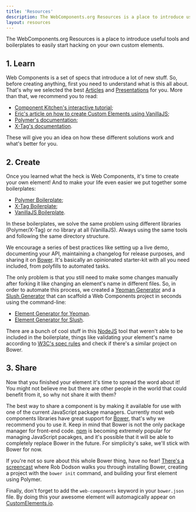 ```yaml
---
title: 'Resources'
description: The WebComponents.org Resources is a place to introduce useful tools and boilerplates to easily start hacking on your own custom elements.
layout: resources
---
```


The WebComponents.org Resources is a place to introduce useful tools and boilerplates to easily start hacking on your own custom elements.

## 1. Learn

Web Components is a set of specs that introduce a lot of new stuff. So, before creating anything, first you need to understand what is this all about. That's why we selected the best [Articles](/articles/) and [Presentations](/articles/) for you. More than that, we recommend you to read:

* [Component Kitchen's interactive tutorial](http://component.kitchen/tutorial);
* [Eric's article on how to create Custom Elements using VanillaJS](http://www.html5rocks.com/en/tutorials/webcomponents/customelements/);
* [Polymer's documentation](http://www.polymer-project.org/docs/polymer/polymer.html);
* [X-Tag's documentation](http://x-tags.org/docs).

These will give you an idea on how these different solutions work and what's better for you.

## 2. Create

Once you learned what the heck is Web Components, it's time to create your own element! And to make your life even easier we put together some boilerplates:

* [Polymer Boilerplate](https://github.com/webcomponents/polymer-boilerplate);
* [X-Tag Boilerplate](https://github.com/webcomponents/x-tag-boilerplate);
* [VanillaJS Boilerplate](https://github.com/webcomponents/element-boilerplate).

In these boilerplates, we solve the same problem using different libraries (Polymer/X-Tag) or no library at all (VanillaJS). Always using the same tools and following the same directory structure.

We encourage a series of best practices like setting up a live demo, documenting your API, maintaining a changelog for release purposes, and sharing it on [Bower](http://bower.io/). It's basically an opinionated starter-kit with all you need included, from polyfills to automated tasks.

The only problem is that you still need to make some changes manually after forking it like changing an element's name in different files. So, in order to automate this process, we created a [Yeoman Generator](http://yeoman.io/) and a [Slush Generator](http://slushjs.github.io/#/) that can scaffold a Web Components project in seconds using the command-line:

* [Element Generator for Yeoman](https://github.com/webcomponents/generator-element).
* [Element Generator for Slush](https://github.com/webcomponents/slush-element).

There are a bunch of cool stuff in this [NodeJS](http://nodejs.org/) tool that weren't able to be included in the boilerplate, things like validating your element's name according to [W3C's spec rules](http://www.w3.org/TR/custom-elements/#concepts) and check if there's a similar project on Bower.

## 3. Share

Now that you finished your element it's time to spread the word about it! You might not believe me but there are other people in the world that could benefit from it, so why not share it with them?

The best way to share a component is by making it available for use with one of the current JavaScript package managers. Currently most web components libraries have great support for [Bower](http://bower.io/), that's why we recommend you to use it. Keep in mind that Bower is not the only package manager for front-end code. [npm](https://www.npmjs.com/) is becoming extremely popular for managing JavaScript pacakges, and it's possible that it will be able to completely replace Bower in the future. For simplicity's sake, we'll stick with Bower for now.

If you're not so sure about this whole Bower thing, have no fear! [There's a screencast](https://www.youtube.com/watch?v=1rz334A8U7o) where Rob Dodson walks you through installing Bower, creating a project with the `bower init` command, and building your first element using Polymer.

Finally, don't forget to add the `web-components` keyword in your `bower.json` file. By doing this your awesome element will automagically appear on [CustomElements.io](http://customelements.io/).
